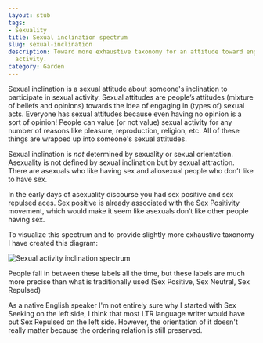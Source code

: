 ```yaml
---
layout: stub
tags:
- Sexuality
title: Sexual inclination spectrum
slug: sexual-inclination
description: Toward more exhaustive taxonomy for an attitude toward engaging in sexual
  activity.
category: Garden
---
```


Sexual inclination is a sexual attitude about someone's inclination to participate in sexual activity. Sexual attitudes are people’s attitudes (mixture of beliefs and opinions) towards the idea of engaging in (types of) sexual acts. Everyone has sexual attitudes because even having no opinion is a sort of opinion! People can value (or not value) sexual activity for any number of reasons like pleasure, reproduction, religion, etc. All of these things are wrapped up into someone's sexual attitudes.

Sexual inclination is *not* determined by sexuality or sexual orientation. Asexuality is not defined by sexual inclination but by sexual attraction. There are asexuals who like having sex and allosexual people who don’t like to have sex.

In the early days of asexuality discourse you had sex positive and sex repulsed aces. Sex positive is already associated with the Sex Positivity movement, which would make it seem like asexuals don’t like other people having sex.

To visualize this spectrum and to provide slightly more exhaustive taxonomy I have created this diagram:

![Sexual activity inclination spectrum](https://res.cloudinary.com/dvqeiswvr/image/upload/v1708471254/sexual-inclination-spectrum.png)

People fall in between these labels all the time, but these labels are much more precise than what is traditionally used (Sex Positive, Sex Neutral, Sex Repulsed)

As a native English speaker I'm not entirely sure why I started with Sex Seeking on the left side, I think that most LTR language writer would have put Sex Repulsed on the left side. However, the orientation of it doesn't really matter because the ordering relation is still preserved.